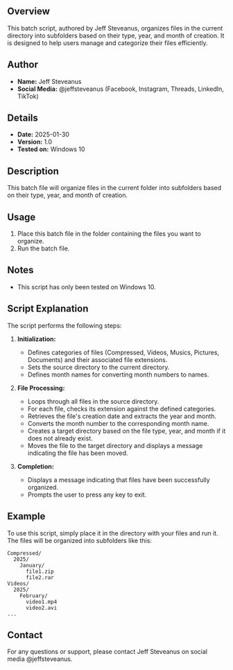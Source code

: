 ## Overview

This batch script, authored by Jeff Steveanus, organizes files in the current directory into subfolders based on their type, year, and month of creation. It is designed to help users manage and categorize their files efficiently.

## Author

- **Name:** Jeff Steveanus
- **Social Media:** @jeffsteveanus (Facebook, Instagram, Threads, LinkedIn, TikTok)

## Details

- **Date:** 2025-01-30
- **Version:** 1.0
- **Tested on:** Windows 10

## Description

This batch file will organize files in the current folder into subfolders based on their type, year, and month of creation.

## Usage

1. Place this batch file in the folder containing the files you want to organize.
2. Run the batch file.

## Notes

- This script has only been tested on Windows 10.

## Script Explanation

The script performs the following steps:

1. **Initialization:**
   - Defines categories of files (Compressed, Videos, Musics, Pictures, Documents) and their associated file extensions.
   - Sets the source directory to the current directory.
   - Defines month names for converting month numbers to names.

2. **File Processing:**
   - Loops through all files in the source directory.
   - For each file, checks its extension against the defined categories.
   - Retrieves the file's creation date and extracts the year and month.
   - Converts the month number to the corresponding month name.
   - Creates a target directory based on the file type, year, and month if it does not already exist.
   - Moves the file to the target directory and displays a message indicating the file has been moved.

3. **Completion:**
   - Displays a message indicating that files have been successfully organized.
   - Prompts the user to press any key to exit.

## Example

To use this script, simply place it in the directory with your files and run it. The files will be organized into subfolders like this:

```
Compressed/
  2025/
    January/
      file1.zip
      file2.rar
Videos/
  2025/
    February/
      video1.mp4
      video2.avi
...
```

## Contact

For any questions or support, please contact Jeff Steveanus on social media @jeffsteveanus.
